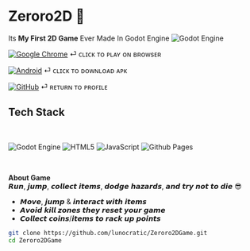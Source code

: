 
# Zeroro2D 🍥

Its **My First 2D Game** Ever Made In Godot Engine  ![Godot Engine](https://img.shields.io/badge/GODOT-%23FFFFFF.svg?style=for-the-badge&logo=godot-engine)


[![Google Chrome](https://img.shields.io/badge/Google%20Chrome-4285F4?style=for-the-badge&logo=GoogleChrome&logoColor=white)](https://lunocratic.github.io/Zeroro2DGame/) ⏎ ᴄʟɪᴄᴋ ᴛᴏ ᴘʟᴀʏ ᴏɴ ʙʀᴏᴡsᴇʀ

[![Android](https://img.shields.io/badge/Android-3DDC84?style=for-the-badge&logo=android&logoColor=white)](https://github.com/lunocratic/Zeroro2DGame/raw/refs/heads/main/Zeroro2D.apk) ⏎ ᴄʟɪᴄᴋ ᴛᴏ ᴅᴏᴡɴʟᴏᴀᴅ ᴀᴘᴋ

[![GitHub](https://img.shields.io/badge/github-%23121011.svg?style=for-the-badge&logo=github&logoColor=white)](https://github.com/lunocratic)  ⏎ ʀᴇᴛᴜʀɴ ᴛᴏ ᴘʀᴏꜰɪʟᴇ


## Tech Stack
<br>

![Godot Engine](https://img.shields.io/badge/GODOT-%23FFFFFF.svg?style=for-the-badge&logo=godot-engine)
![HTML5](https://img.shields.io/badge/html5-%23E34F26.svg?style=for-the-badge&logo=html5&logoColor=white)
![JavaScript](https://img.shields.io/badge/javascript-%23323330.svg?style=for-the-badge&logo=javascript&logoColor=%23F7DF1E)
![Github Pages](https://img.shields.io/badge/github%20pages-121013?style=for-the-badge&logo=github&logoColor=white)

<br>

**About Game**<br>
𝙍𝙪𝙣, 𝙟𝙪𝙢𝙥, 𝙘𝙤𝙡𝙡𝙚𝙘𝙩 𝙞𝙩𝙚𝙢𝙨, 𝙙𝙤𝙙𝙜𝙚 𝙝𝙖𝙯𝙖𝙧𝙙𝙨, 𝙖𝙣𝙙 𝙩𝙧𝙮 𝙣𝙤𝙩 𝙩𝙤 𝙙𝙞𝙚 😎
- 𝙈𝙤𝙫𝙚, 𝙟𝙪𝙢𝙥 & 𝙞𝙣𝙩𝙚𝙧𝙖𝙘𝙩 𝙬𝙞𝙩𝙝 𝙞𝙩𝙚𝙢𝙨  
- 𝘼𝙫𝙤𝙞𝙙 𝙠𝙞𝙡𝙡 𝙯𝙤𝙣𝙚𝙨 𝙩𝙝𝙚𝙮 𝙧𝙚𝙨𝙚𝙩 𝙮𝙤𝙪𝙧 𝙜𝙖𝙢𝙚  
- 𝘾𝙤𝙡𝙡𝙚𝙘𝙩 𝙘𝙤𝙞𝙣𝙨/𝙞𝙩𝙚𝙢𝙨 𝙩𝙤 𝙧𝙖𝙘𝙠 𝙪𝙥 𝙥𝙤𝙞𝙣𝙩𝙨


```bash
git clone https://github.com/lunocratic/Zeroro2DGame.git
cd Zeroro2DGame


